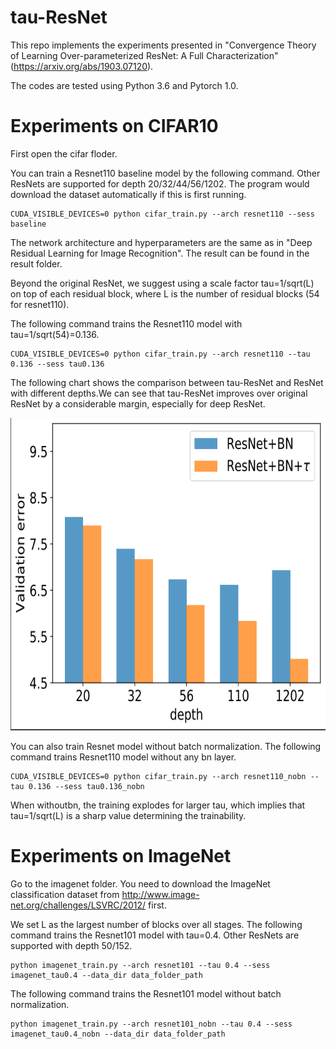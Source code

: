 # tau-ResNet

This repo implements the experiments presented in "Convergence Theory of Learning Over-parameterized ResNet: A Full Characterization" (https://arxiv.org/abs/1903.07120).

The codes are tested using Python 3.6 and Pytorch 1.0.

# Experiments on CIFAR10

First open the cifar floder.

You can train a Resnet110 baseline model by the following command. Other ResNets are supported for depth 20/32/44/56/1202. The program would download the dataset automatically if this is first running.

```
CUDA_VISIBLE_DEVICES=0 python cifar_train.py --arch resnet110 --sess baseline
```

The network architecture and hyperparameters are the same as in "Deep Residual Learning for Image Recognition". The result can be found in the result folder. 

Beyond the original ResNet, we suggest using a scale factor tau=1/sqrt(L) on top of each residual block, where L is the number of residual blocks (54 for resnet110). 

The following command trains the Resnet110 model with tau=1/sqrt(54)=0.136.

```
CUDA_VISIBLE_DEVICES=0 python cifar_train.py --arch resnet110 --tau 0.136 --sess tau0.136
```

The following chart shows the comparison between tau-ResNet and ResNet with different depths.We can see that tau-ResNet improves over original ResNet by a considerable margin, especially for deep ResNet.

<img src="cifar-bn.png" width="650" height="500">

You can also train Resnet model without batch normalization. The following command trains Resnet110 model without any bn layer.

```
CUDA_VISIBLE_DEVICES=0 python cifar_train.py --arch resnet110_nobn --tau 0.136 --sess tau0.136_nobn
```

When withoutbn, the training explodes for larger tau, which implies that tau=1/sqrt(L) is a sharp value determining the trainability.

# Experiments on ImageNet

Go to the imagenet folder. You need to download the ImageNet classification dataset from http://www.image-net.org/challenges/LSVRC/2012/ first.

We set L as the largest number of blocks over all stages. The following command trains the Resnet101 model with tau=0.4. Other ResNets are supported with depth 50/152. 

```
python imagenet_train.py --arch resnet101 --tau 0.4 --sess imagenet_tau0.4 --data_dir data_folder_path
```

The following command trains the Resnet101 model without batch normalization.

```
python imagenet_train.py --arch resnet101_nobn --tau 0.4 --sess imagenet_tau0.4_nobn --data_dir data_folder_path
```

